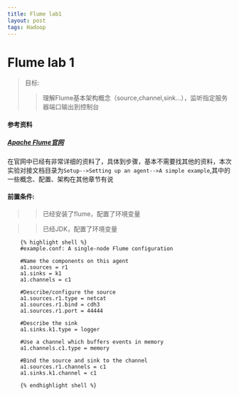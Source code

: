 ```yaml
---
title: Flume lab1
layout: post
tags: Hadoop
---
```

# Flume lab 1

> 目标:
> > 理解Flume基本架构概念（source,channel,sink...），监听指定服务器端口输出到控制台

#### 参考资料
##### [Apache Flume官网](http://flume.apache.org/FlumeUserGuide.html)

在官网中已经有非常详细的资料了，具体到步骤，基本不需要找其他的资料，本次实验对接文档目录为`Setup-->Setting up an agent-->A simple example`,其中的一些概念、配置、架构在其他章节有说

#### 前置条件:  
>> 已经安装了flume，配置了环境变量  
      
>> 已经JDK，配置了环境变量

		{% highlight shell %}
		#example.conf: A single-node Flume configuration
		
		#Name the components on this agent
		a1.sources = r1
		a1.sinks = k1
		a1.channels = c1
		
		#Describe/configure the source
		a1.sources.r1.type = netcat
		a1.sources.r1.bind = cdh3
		a1.sources.r1.port = 44444
		
		#Describe the sink
		a1.sinks.k1.type = logger
		
		#Use a channel which buffers events in memory
		a1.channels.c1.type = memory
		
		#Bind the source and sink to the channel
		a1.sources.r1.channels = c1
		a1.sinks.k1.channel = c1
			
		{% endhighlight shell %}